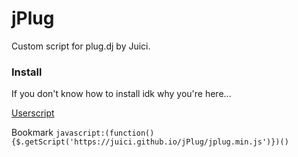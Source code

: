 # jPlug

Custom script for plug.dj by Juici.

### Install

If you don't know how to install idk why you're here...

[Userscript](https://juici.github.io/jplug.user.js)

Bookmark  `javascript:(function(){$.getScript('https://juici.github.io/jPlug/jplug.min.js')})()`
